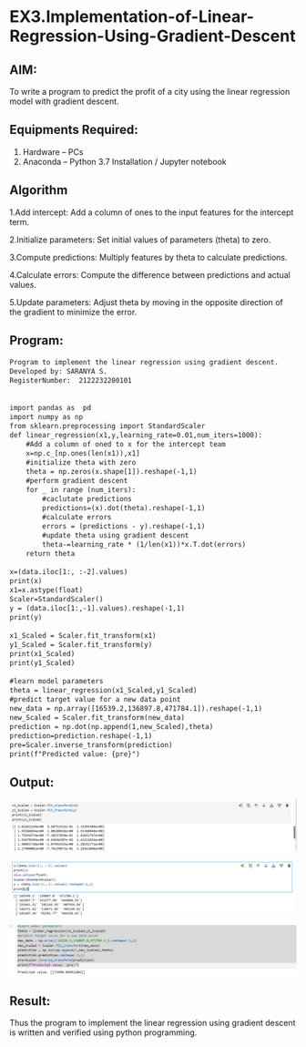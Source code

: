 # EX3.Implementation-of-Linear-Regression-Using-Gradient-Descent

## AIM:
To write a program to predict the profit of a city using the linear regression model with gradient descent.

## Equipments Required:
1. Hardware – PCs
2. Anaconda – Python 3.7 Installation / Jupyter notebook

## Algorithm
1.Add intercept: Add a column of ones to the input features for the intercept term.

2.Initialize parameters: Set initial values of parameters (theta) to zero.

3.Compute predictions: Multiply features by theta to calculate predictions.

4.Calculate errors: Compute the difference between predictions and actual values.

5.Update parameters: Adjust theta by moving in the opposite direction of the gradient to minimize the error.
## Program:
```
Program to implement the linear regression using gradient descent.
Developed by: SARANYA S.
RegisterNumber:  2122232200101


import pandas as  pd
import numpy as np
from sklearn.preprocessing import StandardScaler
def linear_regression(x1,y,learning_rate=0.01,num_iters=1000):
    #Add a column of oned to x for the intercept team
    x=np.c_[np.ones(len(x1)),x1]
    #initialize theta with zero
    theta = np.zeros(x.shape[1]).reshape(-1,1)
    #perform gradient descent
    for _ in range (num_iters):
        #caclutate predictions
        predictions=(x).dot(theta).reshape(-1,1)
        #calculate errors
        errors = (predictions - y).reshape(-1,1)
        #update theta using gradient descent
        theta-=learning_rate * (1/len(x1))*x.T.dot(errors)
    return theta

x=(data.iloc[1:, :-2].values)
print(x)
x1=x.astype(float)
Scaler=StandardScaler()
y = (data.iloc[1:,-1].values).reshape(-1,1)
print(y)

x1_Scaled = Scaler.fit_transform(x1)
y1_Scaled = Scaler.fit_transform(y)
print(x1_Scaled)
print(y1_Scaled)

#learn model parameters
theta = linear_regression(x1_Scaled,y1_Scaled)
#predict target value for a new data point
new_data = np.array([16539.2,136897.8,471784.1]).reshape(-1,1)
new_Scaled = Scaler.fit_transform(new_data)
prediction = np.dot(np.append(1,new_Scaled),theta)
prediction=prediction.reshape(-1,1)
pre=Scaler.inverse_transform(prediction)
print(f"Predicted value: {pre}")
```

## Output:

![alt text](i.png)


![alt text](<image copy.png>)


![alt text](image.png)


## Result:
Thus the program to implement the linear regression using gradient descent is written and verified using python programming.
